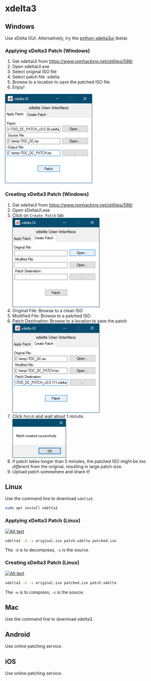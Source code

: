 # xdelta3

## Windows
Use xDelta GUI.  Alternatively, try the [python-xdelta3ui](https://github.com/pnvnd/python-xdelta3ui) (beta).

### Applying xDelta3 Patch (Windows)
1. Get xdeltaUI from https://www.romhacking.net/utilities/598/
1. Open xdeltaUI.exe
1. Select original ISO file
1. Select patch file .xdelta
1. Browse to a location to save the patched ISO file
1. Enjoy!

![alt text](xdelta_patch.png "xdeltaUI patching instructions.")

### Creating xDelta3 Patch (Windows)
1. Get xdeltaUI from https://www.romhacking.net/utilities/598/
1. Open xDeltaUI.exe
1. Click on `Create Patch` tab  
![alt text](xdelta_01.png "Create xdeltaUI patch step 1.")
1. Original File: Browse to a clean ISO
1. Modified File: Browse to a patched ISO
1. Patch Destination: Browse to a location to save the patch  
![alt text](xdelta_02.png "Create xdeltaUI patch step 2.")
1. Click `Patch` and wait about 1 minute.  
![alt text](xdelta_03.png "Create xdeltaUI patch step 3.")
1. If patch takes longer than 5 minutes, the patched ISO might be *too different* from the original, resulting in large patch size.
1. Upload patch somewhere and share it!

## Linux
Use the command line to download `xdelta3`.
```bash
sudo apt install xdelta3
```

### Applying xDelta3 Patch (Linux)

[![Alt text](https://img.youtube.com/vi/bODynsUS8cg/0.jpg)](https://www.youtube.com/watch?v=bODynsUS8cg)

```bash
xdelta3 -d -s original.iso patch.xdelta patched.iso
```

The `-d` is to decompress, `-s` is the source.

### Creating xDelta3 Patch (Linux)

[![Alt text](https://img.youtube.com/vi/SD7f5UPbQTU/0.jpg)](https://www.youtube.com/watch?v=SD7f5UPbQTU)

```bash
xdelta3 -e -s original.iso patched.iso patch.xdelta
```
The `-e` is to compress, `-s` is the source.

## Mac
Use the command line to download xdelta3.

## Android
Use online patching service.

## iOS
Use online patching service.